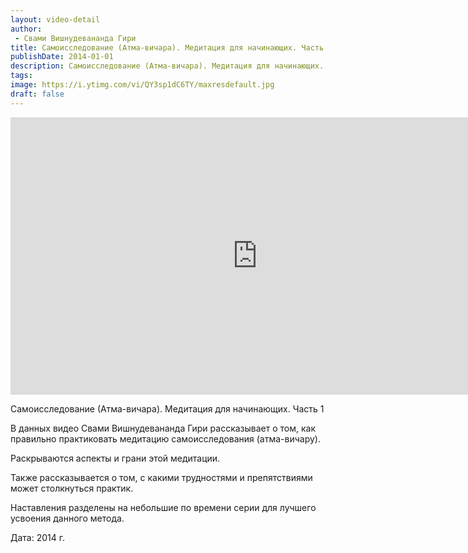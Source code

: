 ```yaml
---
layout: video-detail
author:
 - Свами Вишнудевананда Гири
title: Самоисследование (Атма-вичара). Медитация для начинающих. Часть 1
publishDate: 2014-01-01
description: Самоисследование (Атма-вичара). Медитация для начинающих. Часть 1
tags: 
image: https://i.ytimg.com/vi/QY3sp1dC6TY/maxresdefault.jpg
draft: false
---
```


<iframe width="790" height="444" src="https://www.youtube.com/embed/QY3sp1dC6TY" frameborder="0" allowfullscreen=""></iframe> 

Самоисследование (Атма-вичара). Медитация для начинающих. Часть 1

 В данных видео Свами Вишнудевананда Гири рассказывает о том, как правильно практиковать медитацию самоисследования (атма-вичару).

 Раскрываются аспекты и грани этой медитации.

 Также рассказывается о том, с какими трудностями и препятствиями может столкнуться практик.

 Наставления разделены на небольшие по времени серии для лучшего усвоения данного метода.

  
 Дата: 2014 г.

  

 